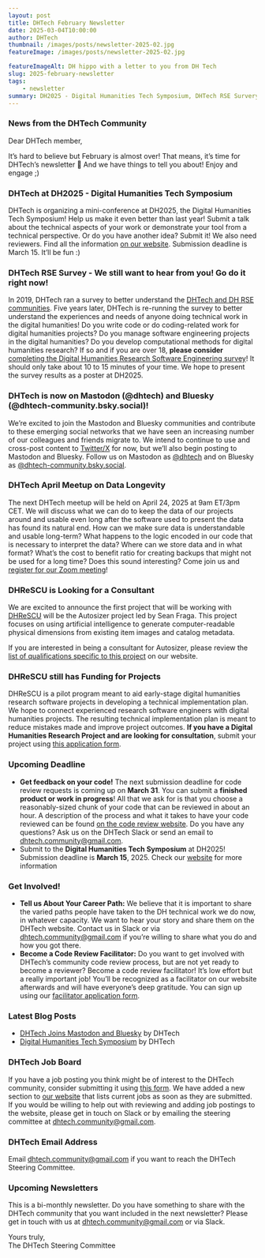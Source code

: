 ```yaml
---
layout: post
title: DHTech February Newsletter
date: 2025-03-04T10:00:00
author: DHTech
thumbnail: /images/posts/newsletter-2025-02.jpg
featureImage: /images/posts/newsletter-2025-02.jpg

featureImageAlt: DH hippo with a letter to you from DH Tech
slug: 2025-february-newsletter
tags:
    - newsletter
summary: DH2025 - Digital Humanities Tech Symposium, DHTech RSE Survery, DHTech now on Mastodon and Bluesky, DHTech April Meetup on Data Longevity, DHReSCU looking for a Consultant, DHReSCU funding available, Tell us About Your Career Path, Become a Code Review Facilitator, DHTech Job Board
---
```




### News from the DHTech Community

Dear DHTech member, 

It’s hard to believe but February is almost over! That means, it’s time for DHTech’s newsletter 🎉 And we have things to tell you about! Enjoy and engage ;)

### DHTech at DH2025 - Digital Humanities Tech Symposium

DHTech is organizing a mini-conference at DH2025, the Digital Humanities Tech Symposium! Help us make it even better than last year! Submit a talk about the technical aspects of your work or demonstrate your tool from a technical perspective. Or do you have another idea? Submit it! We also need reviewers. Find all the information [on our website](https://dh-tech.github.io/2025/02/19/digital-humanities-tech-symposium/). Submission deadline is March 15. It’ll be fun :)

### DHTech RSE Survey - We still want to hear from you! Go do it right now!

In 2019, DHTech ran a survey to better understand the [DHTech and DH RSE communities](https://dh-tech.github.io/survey-results-2020/?query=survey). Five years later, DHTech is re-running the survey to better understand the experiences and needs of anyone doing technical work in the digital humanities! Do you write code or do coding-related work for digital humanities projects? Do you manage software engineering projects in the digital humanities? Do you develop computational methods for digital humanities research? If so and if you are over 18, **please consider** [completing the Digital Humanities Research Software Engineering survey](https://forms.gle/WhK4wyh62ruiGqXy5)! It should only take about 10 to 15 minutes of your time. We hope to present the survey results as a poster at DH2025.

### DHTech is now on Mastodon (@dhtech) and Bluesky (@dhtech-community.bsky.social)!

We’re excited to join the Mastodon and Bluesky communities and contribute to these emerging social networks that we have seen an increasing number of our colleagues and friends migrate to. We intend to continue to use and cross-post content to [Twitter/X](https://x.com/dhtech_group) for now, but we’ll also begin posting to Mastodon and Bluesky. Follow us on Mastodon as [@dhtech](https://fedihum.org/@dhtech) and on Bluesky as [@dhtech-community.bsky.social](https://bsky.app/profile/dhtech-community.bsky.social).


### DHTech April Meetup on Data Longevity

The next DHTech meetup will be held on April 24, 2025 at 9am ET/3pm CET. We will discuss what we can do to keep the data of our projects around and usable even long after the software used to present the data has found its natural end. How can we make sure data is understandable and usable long-term? What happens to the logic encoded in our code that is necessary to interpret the data? Where can we store data and in what format? What’s the cost to benefit ratio for creating backups that might not be used for a long time? Does this sound interesting? Come join us and [register for our Zoom meeting](https://asu.zoom.us/meeting/register/EHJ-McYzRDCVd9kZJQr-_w)!

### DHReSCU is Looking for a Consultant

We are excited to announce the first project that will be working with [DHReSCU](https://dhrescunit.github.io/) will be the Autosizer project led by Sean Fraga. This project focuses on using artificial intelligence to generate computer-readable physical dimensions from existing item images and catalog metadata.

If you are interested in being a consultant for Autosizer, please review the [list of qualifications specific to this project](https://dhrescunit.github.io/posts/seanfraga/) on our website.

### DHReSCU still has Funding for Projects

DHReSCU is a pilot program meant to aid early-stage digital humanities research software projects in developing a technical implementation plan. We hope to connect experienced research software engineers with digital humanities projects. The resulting technical implementation plan is meant to reduce mistakes made and improve project outcomes. **If you have a Digital Humanities Research Project and are looking for consultation**, submit your project using [this application form](https://forms.gle/Hxuj7bXe7nsGxNg4A).

### Upcoming Deadline

- **Get feedback on your code!** The next submission deadline for code review requests is coming up on **March 31**. You can submit a **finished product or work in progress**! All that we ask for is that you choose a reasonably-sized chunk of your code that can be reviewed in about an hour.  A description of the process and what it takes to have your code reviewed can be found [on the code review website](https://dhcodereview.github.io/). Do you have any questions? Ask us on the DHTech Slack or send an email to [dhtech.community@gmail.com](dhtech.community@gmail.com).
- Submit to the **Digital Humanities Tech Symposium** at DH2025! Submission deadline is **March 15**, 2025. Check our [website](https://dh-tech.github.io/2025/02/19/digital-humanities-tech-symposium/) for more information

### Get Involved!

- **Tell us About Your Career Path:** We believe that it is important to share the varied paths people have taken to the DH technical work we do now, in whatever capacity. We want to hear your story and share them on the DHTech website. Contact us in Slack or via [dhtech.community@gmail.com](dhtech.community@gmail.com) if you’re willing to share what you do and how you got there.
- **Become a Code Review Facilitator:** Do you want to get involved with DHTech’s community code review process, but are not yet ready to become a reviewer? Become a code review facilitator! It’s low effort but a really important job! You’ll be recognized as a facilitator on our website afterwards and will have everyone’s deep gratitude. You can sign up using our [facilitator application form](https://forms.gle/GPzv3wzuB5WXq24V9).

### Latest Blog Posts

- [DHTech Joins Mastodon and Bluesky](https://dh-tech.github.io/2025/01/31/dhtech-joins-mastodon-and-bluesky/) by DHTech
- [Digital Humanities Tech Symposium](https://dh-tech.github.io/2025/02/19/digital-humanities-tech-symposium/) by DHTech

### DHTech Job Board

If you have a job posting you think might be of interest to the DHTech community, consider submitting it using [this form](https://docs.google.com/forms/d/12yCTlRrUPdJBg-v1OFJgy2p25ZDV2pIMvjgl9fQax6U/edit). We have added a new section to [our website](https://dh-tech.github.io/job-board/) that lists current jobs as soon as they are submitted. If you would be willing to help out with reviewing and adding job postings to the website, please get in touch on Slack or by emailing the steering committee at [dhtech.community@gmail.com](dhtech.community@gmail.com).

### DHTech Email Address

Email [dhtech.community@gmail.com](dhtech.community@gmail.com) if you want to reach the DHTech Steering Committee.


### Upcoming Newsletters

This is a bi-monthly newsletter. Do you have something to share with the DHTech community that you want included in the next newsletter? Please get in touch with us at [dhtech.community@gmail.com](dhtech.community@gmail.com) or via Slack.


Yours truly,  
The DHTech Steering Committee
